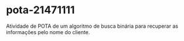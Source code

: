 # pota-21471111
 Atividade de POTA de um algoritmo de busca binária para recuperar as informações pelo nome do cliente.
